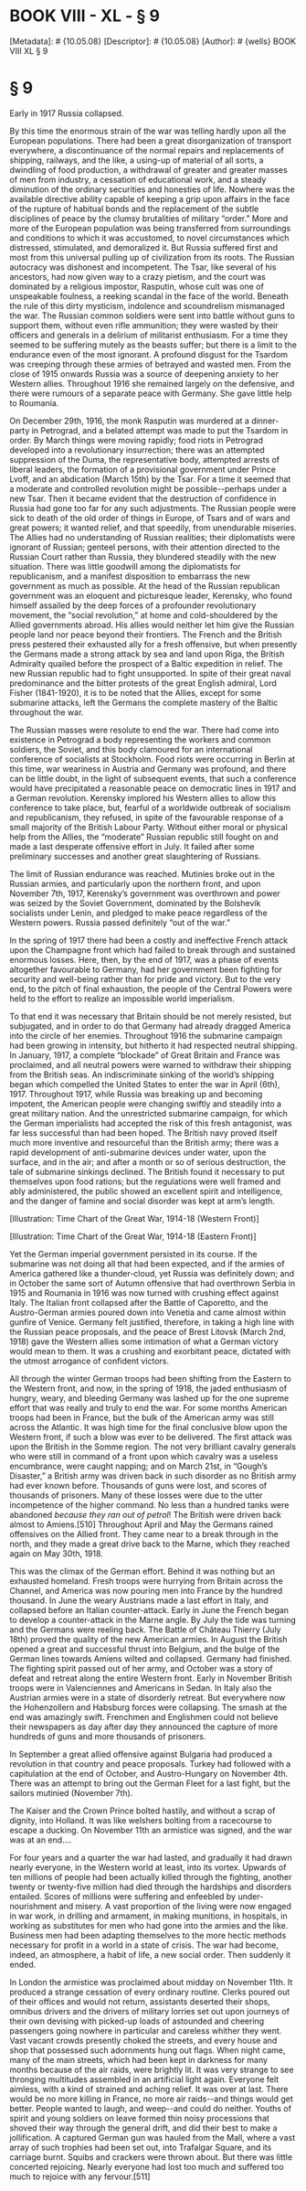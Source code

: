 # BOOK VIII - XL - § 9
[Metadata]: # {10.05.08}
[Descriptor]: # {10.05.08}
[Author]: # {wells}
BOOK VIII
XL
§ 9
# § 9
Early in 1917 Russia collapsed.

By this time the enormous strain of the war was telling hardly upon all the
European populations. There had been a great disorganization of transport
everywhere, a discontinuance of the normal repairs and replacements of
shipping, railways, and the like, a using-up of material of all sorts, a
dwindling of food production, a withdrawal of greater and greater masses of men
from industry, a cessation of educational work, and a steady diminution of the
ordinary securities and honesties of life. Nowhere was the available directive
ability capable of keeping a grip upon affairs in the face of the rupture of
habitual bonds and the replacement of the subtle disciplines of peace by the
clumsy brutalities of military “order.” More and more of the European
population was being transferred from surroundings and conditions to which it
was accustomed, to novel circumstances which distressed, stimulated, and
demoralized it. But Russia suffered first and most from this universal pulling
up of civilization from its roots. The Russian autocracy was dishonest and
incompetent. The Tsar, like several of his ancestors, had now given way to a
crazy pietism, and the court was dominated by a religious impostor, Rasputin,
whose cult was one of unspeakable foulness, a reeking scandal in the face of
the world. Beneath the rule of this dirty mysticism, indolence and scoundrelism
mismanaged the war. The Russian common soldiers were sent into battle without
guns to support them, without even rifle ammunition; they were wasted by their
officers and generals in a delirium of militarist enthusiasm. For a time they
seemed to be suffering mutely as the beasts suffer; but there is a limit to the
endurance even of the most ignorant. A profound disgust for the Tsardom was
creeping through these armies of betrayed and wasted men. From the close of
1915 onwards Russia was a source of deepening anxiety to her Western allies.
Throughout 1916 she remained largely on the defensive, and there were rumours
of a separate peace with Germany. She gave little help to Roumania.

On December 29th, 1916, the monk Rasputin was murdered at a dinner-party in
Petrograd, and a belated attempt was made to put the Tsardom in order. By March
things were moving rapidly; food riots in Petrograd developed into a
revolutionary insurrection; there was an attempted suppression of the Duma, the
representative body, attempted arrests of liberal leaders, the formation of a
provisional government under Prince Lvoff, and an abdication (March 15th) by
the Tsar. For a time it seemed that a moderate and controlled revolution might
be possible--perhaps under a new Tsar. Then it became evident that the
destruction of confidence in Russia had gone too far for any such adjustments.
The Russian people were sick to death of the old order of things in Europe, of
Tsars and of wars and great powers; it wanted relief, and that speedily, from
unendurable miseries. The Allies had no understanding of Russian realities;
their diplomatists were ignorant of Russian; genteel persons, with their
attention directed to the Russian Court rather than Russia, they blundered
steadily with the new situation. There was little goodwill among the
diplomatists for republicanism, and a manifest disposition to embarrass the new
government as much as possible. At the head of the Russian republican
government was an eloquent and picturesque leader, Kerensky, who found himself
assailed by the deep forces of a profounder revolutionary movement, the “social
revolution,” at home and cold-shouldered by the Allied governments abroad. His
allies would neither let him give the Russian people land nor peace beyond
their frontiers. The French and the British press pestered their exhausted ally
for a fresh offensive, but when presently the Germans made a strong attack by
sea and land upon Riga, the British Admiralty quailed before the prospect of a
Baltic expedition in relief. The new Russian republic had to fight unsupported.
In spite of their great naval predominance and the bitter protests of the great
English admiral, Lord Fisher (1841-1920), it is to be noted that the Allies,
except for some submarine attacks, left the Germans the complete mastery of the
Baltic throughout the war.

The Russian masses were resolute to end the war. There had come into existence
in Petrograd a body representing the workers and common soldiers, the Soviet,
and this body clamoured for an international conference of socialists at
Stockholm. Food riots were occurring in Berlin at this time, war weariness in
Austria and Germany was profound, and there can be little doubt, in the light
of subsequent events, that such a conference would have precipitated a
reasonable peace on democratic lines in 1917 and a German revolution. Kerensky
implored his Western allies to allow this conference to take place, but,
fearful of a worldwide outbreak of socialism and republicanism, they refused,
in spite of the favourable response of a small majority of the British Labour
Party. Without either moral or physical help from the Allies, the “moderate”
Russian republic still fought on and made a last desperate offensive effort in
July. It failed after some preliminary successes and another great slaughtering
of Russians.

The limit of Russian endurance was reached. Mutinies broke out in the Russian
armies, and particularly upon the northern front, and upon November 7th, 1917,
Kerensky’s government was overthrown and power was seized by the Soviet
Government, dominated by the Bolshevik socialists under Lenin, and pledged to
make peace regardless of the Western powers. Russia passed definitely “out of
the war.”

In the spring of 1917 there had been a costly and ineffective French attack
upon the Champagne front which had failed to break through and sustained
enormous losses. Here, then, by the end of 1917, was a phase of events
altogether favourable to Germany, had her government been fighting for security
and well-being rather than for pride and victory. But to the very end, to the
pitch of final exhaustion, the people of the Central Powers were held to the
effort to realize an impossible world imperialism.

To that end it was necessary that Britain should be not merely resisted, but
subjugated, and in order to do that Germany had already dragged America into
the circle of her enemies. Throughout 1916 the submarine campaign had been
growing in intensity, but hitherto it had respected neutral shipping. In
January, 1917, a complete “blockade” of Great Britain and France was
proclaimed, and all neutral powers were warned to withdraw their shipping from
the British seas. An indiscriminate sinking of the world’s shipping began which
compelled the United States to enter the war in April (6th), 1917. Throughout
1917, while Russia was breaking up and becoming impotent, the American people
were changing swiftly and steadily into a great military nation. And the
unrestricted submarine campaign, for which the German imperialists had accepted
the risk of this fresh antagonist, was far less successful than had been hoped.
The British navy proved itself much more inventive and resourceful than the
British army; there was a rapid development of anti-submarine devices under
water, upon the surface, and in the air; and after a month or so of serious
destruction, the tale of submarine sinkings declined. The British found it
necessary to put themselves upon food rations; but the regulations were well
framed and ably administered, the public showed an excellent spirit and
intelligence, and the danger of famine and social disorder was kept at arm’s
length.

[Illustration: Time Chart of the Great War, 1914-18 (Western Front)]

[Illustration: Time Chart of the Great War, 1914-18 (Eastern Front)]

Yet the German imperial government persisted in its course. If the submarine
was not doing all that had been expected, and if the armies of America gathered
like a thunder-cloud, yet Russia was definitely down; and in October the same
sort of Autumn offensive that had overthrown Serbia in 1915 and Roumania in
1916 was now turned with crushing effect against Italy. The Italian front
collapsed after the Battle of Caporetto, and the Austro-German armies poured
down into Venetia and came almost within gunfire of Venice. Germany felt
justified, therefore, in taking a high line with the Russian peace proposals,
and the peace of Brest Litovsk (March 2nd, 1918) gave the Western allies some
intimation of what a German victory would mean to them. It was a crushing and
exorbitant peace, dictated with the utmost arrogance of confident victors.

All through the winter German troops had been shifting from the Eastern to the
Western front, and now, in the spring of 1918, the jaded enthusiasm of hungry,
weary, and bleeding Germany was lashed up for the one supreme effort that was
really and truly to end the war. For some months American troops had been in
France, but the bulk of the American army was still across the Atlantic. It was
high time for the final conclusive blow upon the Western front, if such a blow
was ever to be delivered. The first attack was upon the British in the Somme
region. The not very brilliant cavalry generals who were still in command of a
front upon which cavalry was a useless encumbrance, were caught napping; and on
March 21st, in “Gough’s Disaster,” a British army was driven back in such
disorder as no British army had ever known before. Thousands of guns were lost,
and scores of thousands of prisoners. Many of these losses were due to the
utter incompetence of the higher command. No less than a hundred tanks were
abandoned _because they ran out of petrol_! The British were driven back almost
to Amiens.[510] Throughout April and May the Germans rained offensives on the
Allied front. They came near to a break through in the north, and they made a
great drive back to the Marne, which they reached again on May 30th, 1918.

This was the climax of the German effort. Behind it was nothing but an
exhausted homeland. Fresh troops were hurrying from Britain across the Channel,
and America was now pouring men into France by the hundred thousand. In June
the weary Austrians made a last effort in Italy, and collapsed before an
Italian counter-attack. Early in June the French began to develop a
counter-attack in the Marne angle. By July the tide was turning and the Germans
were reeling back. The Battle of Château Thierry (July 18th) proved the quality
of the new American armies. In August the British opened a great and successful
thrust into Belgium, and the bulge of the German lines towards Amiens wilted
and collapsed. Germany had finished. The fighting spirit passed out of her
army, and October was a story of defeat and retreat along the entire Western
front. Early in November British troops were in Valenciennes and Americans in
Sedan. In Italy also the Austrian armies were in a state of disorderly retreat.
But everywhere now the Hohenzollern and Habsburg forces were collapsing. The
smash at the end was amazingly swift. Frenchmen and Englishmen could not
believe their newspapers as day after day they announced the capture of more
hundreds of guns and more thousands of prisoners.

In September a great allied offensive against Bulgaria had produced a
revolution in that country and peace proposals. Turkey had followed with a
capitulation at the end of October, and Austro-Hungary on November 4th. There
was an attempt to bring out the German Fleet for a last fight, but the sailors
mutinied (November 7th).

The Kaiser and the Crown Prince bolted hastily, and without a scrap of dignity,
into Holland. It was like welshers bolting from a racecourse to escape a
ducking. On November 11th an armistice was signed, and the war was at an
end....

For four years and a quarter the war had lasted, and gradually it had drawn
nearly everyone, in the Western world at least, into its vortex. Upwards of ten
millions of people had been actually killed through the fighting, another
twenty or twenty-five million had died through the hardships and disorders
entailed. Scores of millions were suffering and enfeebled by under-nourishment
and misery. A vast proportion of the living were now engaged in war work, in
drilling and armament, in making munitions, in hospitals, in working as
substitutes for men who had gone into the armies and the like. Business men had
been adapting themselves to the more hectic methods necessary for profit in a
world in a state of crisis. The war had become, indeed, an atmosphere, a habit
of life, a new social order. Then suddenly it ended.

In London the armistice was proclaimed about midday on November 11th. It
produced a strange cessation of every ordinary routine. Clerks poured out of
their offices and would not return, assistants deserted their shops, omnibus
drivers and the drivers of military lorries set out upon journeys of their own
devising with picked-up loads of astounded and cheering passengers going
nowhere in particular and careless whither they went. Vast vacant crowds
presently choked the streets, and every house and shop that possessed such
adornments hung out flags. When night came, many of the main streets, which had
been kept in darkness for many months because of the air raids, were brightly
lit. It was very strange to see thronging multitudes assembled in an artificial
light again. Everyone felt aimless, with a kind of strained and aching relief.
It was over at last. There would be no more killing in France, no more air
raids--and things would get better. People wanted to laugh, and weep--and could
do neither. Youths of spirit and young soldiers on leave formed thin noisy
processions that shoved their way through the general drift, and did their best
to make a jollification. A captured German gun was hauled from the Mall, where
a vast array of such trophies had been set out, into Trafalgar Square, and its
carriage burnt. Squibs and crackers were thrown about. But there was little
concerted rejoicing. Nearly everyone had lost too much and suffered too much to
rejoice with any fervour.[511]


